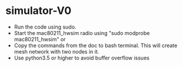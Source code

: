 # simulator-V0

- Run the code using sudo.
- Start the mac80211_hwsim radio using "sudo modprobe mac80211_hwsim" or
- Copy the commands from the doc to bash terminal. This will create mesh network with two nodes in it.
- Use python3.5 or higher to avoid buffer overflow issues
